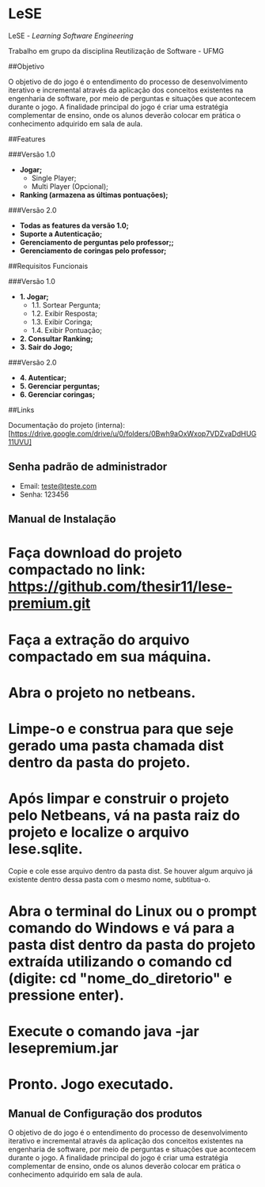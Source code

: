 # LeSE

LeSE - *Learning Software Engineering*

Trabalho em grupo da disciplina Reutilização de Software - UFMG

##Objetivo 

O objetivo de do jogo é o entendimento do processo de desenvolvimento iterativo e incremental através da aplicação dos 
conceitos existentes na engenharia de software, por meio de perguntas e situações que acontecem durante o jogo. 
A finalidade principal do jogo é criar uma estratégia complementar de ensino, onde os alunos deverão colocar em prática 
o conhecimento adquirido em sala de aula.

##Features

###Versão 1.0
- **Jogar;**
  - Single Player;
  - Multi Player (Opcional);
- **Ranking (armazena as últimas pontuações);**

###Versão 2.0
- **Todas as features da versão 1.0;**
- **Suporte a Autenticação;**
- **Gerenciamento de perguntas pelo professor;;**
- **Gerenciamento de coringas pelo professor;**

##Requisitos Funcionais

###Versão 1.0
- **1. Jogar;**
  - 1.1. Sortear Pergunta;
  - 1.2. Exibir Resposta;
  - 1.3. Exibir Coringa;
  - 1.4. Exibir Pontuação;
- **2. Consultar Ranking;**
- **3. Sair do Jogo;**

###Versão 2.0
- **4. Autenticar;**
- **5. Gerenciar perguntas;**
- **6. Gerenciar coringas;**

##Links

Documentação do projeto (interna): [https://drive.google.com/drive/u/0/folders/0Bwh9aOxWxop7VDZvaDdHUG11UVU]

## Senha padrão de administrador
+ Email: teste@teste.com
+ Senha: 123456

## Manual de Instalação

# Faça download do projeto compactado no link: https://github.com/thesir11/lese-premium.git

# Faça a extração do arquivo compactado em sua máquina.

# Abra o projeto no netbeans.

# Limpe-o e construa para que seje gerado uma pasta chamada dist dentro da pasta do projeto.

# Após limpar e construir o projeto pelo Netbeans, vá na pasta raiz do projeto e localize o arquivo lese.sqlite. 
Copie e cole esse arquivo dentro da pasta dist. Se houver algum arquivo já existente dentro dessa pasta com o mesmo nome, subtitua-o.

# Abra o terminal do Linux ou o prompt comando do Windows e vá para a pasta dist dentro da pasta do projeto extraída utilizando o comando cd (digite: cd "nome_do_diretorio" e pressione enter).

# Execute o comando java -jar lesepremium.jar

# Pronto. Jogo executado.

## Manual de Configuração dos produtos


O objetivo de do jogo é o entendimento do processo de desenvolvimento iterativo e incremental através da aplicação dos 
conceitos existentes na engenharia de software, por meio de perguntas e situações que acontecem durante o jogo. 
A finalidade principal do jogo é criar uma estratégia complementar de ensino, onde os alunos deverão colocar em prática 
o conhecimento adquirido em sala de aula.